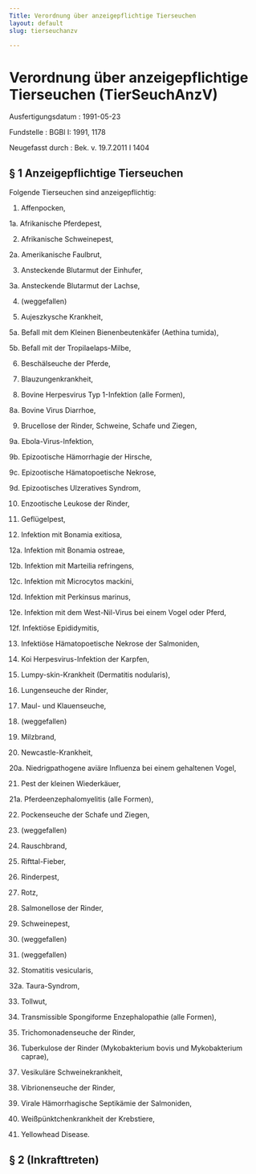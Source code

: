 ```yaml
---
Title: Verordnung über anzeigepflichtige Tierseuchen
layout: default
slug: tierseuchanzv

---
```


# Verordnung über anzeigepflichtige Tierseuchen (TierSeuchAnzV)

Ausfertigungsdatum
:   1991-05-23

Fundstelle
:   BGBl I: 1991, 1178

Neugefasst durch
:   Bek. v. 19.7.2011 I 1404


## § 1 Anzeigepflichtige Tierseuchen

Folgende Tierseuchen sind anzeigepflichtig:

1.  Affenpocken,


1a. Afrikanische Pferdepest,


2.  Afrikanische Schweinepest,


2a. Amerikanische Faulbrut,


3.  Ansteckende Blutarmut der Einhufer,


3a. Ansteckende Blutarmut der Lachse,


4.  (weggefallen)


5.  Aujeszkysche Krankheit,


5a. Befall mit dem Kleinen Bienenbeutenkäfer
    (Aethina tumida),


5b. Befall mit der Tropilaelaps-Milbe,


6.  Beschälseuche der Pferde,


7.  Blauzungenkrankheit,


8.  Bovine Herpesvirus Typ 1-Infektion (alle Formen),


8a. Bovine Virus Diarrhoe,


9.  Brucellose der Rinder, Schweine, Schafe und Ziegen,


9a. Ebola-Virus-Infektion,


9b. Epizootische Hämorrhagie der Hirsche,


9c. Epizootische Hämatopoetische Nekrose,


9d. Epizootisches Ulzeratives Syndrom,


10. Enzootische Leukose der Rinder,


11. Geflügelpest,


12. Infektion mit Bonamia exitiosa,


12a. Infektion mit Bonamia ostreae,


12b. Infektion mit Marteilia refringens,


12c. Infektion mit Microcytos mackini,


12d. Infektion mit Perkinsus marinus,


12e. Infektion mit dem West-Nil-Virus bei einem Vogel oder Pferd,


12f. Infektiöse Epididymitis,


13. Infektiöse Hämatopoetische Nekrose der Salmoniden,


14. Koi Herpesvirus-Infektion der Karpfen,


15. Lumpy-skin-Krankheit (Dermatitis nodularis),


16. Lungenseuche der Rinder,


17. Maul- und Klauenseuche,


18. (weggefallen)


19. Milzbrand,


20. Newcastle-Krankheit,


20a. Niedrigpathogene aviäre Influenza bei einem gehaltenen Vogel,


21. Pest der kleinen Wiederkäuer,


21a. Pferdeenzephalomyelitis (alle Formen),


22. Pockenseuche der Schafe und Ziegen,


23. (weggefallen)


24. Rauschbrand,


25. Rifttal-Fieber,


26. Rinderpest,


27. Rotz,


28. Salmonellose der Rinder,


29. Schweinepest,


30. (weggefallen)


31. (weggefallen)


32. Stomatitis vesicularis,


32a. Taura-Syndrom,


33. Tollwut,


34. Transmissible Spongiforme Enzephalopathie (alle Formen),


35. Trichomonadenseuche der Rinder,


36. Tuberkulose der Rinder (Mykobakterium bovis und Mykobakterium caprae),


37. Vesikuläre Schweinekrankheit,


38. Vibrionenseuche der Rinder,


39. Virale Hämorrhagische Septikämie der Salmoniden,


40. Weißpünktchenkrankheit der Krebstiere,


41. Yellowhead Disease.





## § 2 (Inkrafttreten)


